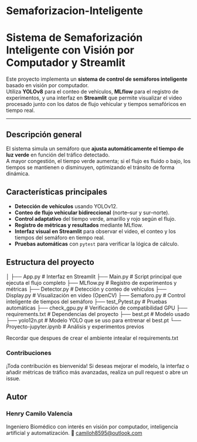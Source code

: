 # Semaforizacion-Inteligente

# Sistema de Semaforización Inteligente con Visión por Computador y Streamlit

Este proyecto implementa un **sistema de control de semáforos inteligente** basado en visión por computador.  
Utiliza **YOLOv8** para el conteo de vehículos, **MLflow** para el registro de experimentos, y una interfaz en **Streamlit** que permite visualizar el video procesado junto con los datos de flujo vehicular y tiempos semafóricos en tiempo real.

---

## Descripción general

El sistema simula un semáforo que **ajusta automáticamente el tiempo de luz verde** en función del tráfico detectado.  
A mayor congestión, el tiempo verde aumenta; si el flujo es fluido o bajo, los tiempos se mantienen o disminuyen, optimizando el tránsito de forma dinámica.


## Características principales

- **Detección de vehículos** usando YOLOv12.  
- **Conteo de flujo vehicular bidireccional** (norte–sur y sur–norte).  
- **Control adaptativo** del tiempo verde, amarillo y rojo según el flujo.  
- **Registro de métricas y resultados** mediante MLflow.  
- **Interfaz visual en Streamlit** para observar el video, el conteo y los tiempos del semáforo en tiempo real.  
- **Pruebas automáticas** con `pytest` para verificar la lógica de cálculo.


## Estructura del proyecto
│
├── App.py # Interfaz en Streamlit
├── Main.py # Script principal que ejecuta el flujo completo
├── MLflow.py # Registro de experimentos y métricas
├── Detector.py # Detección y conteo de vehículos
├── Display.py # Visualización en video (OpenCV)
├── Semaforo.py # Control inteligente de tiempos del semáforo
├── test_Pytest.py # Pruebas automáticas
├── check_gpu.py # Verificación de compatibilidad GPU
├── requirements.txt # Dependencias del proyecto
├── best.pt # Modelo usado
├── yolo12n.pt # Modelo YOLO que se uso para entrenar el best.pt
└── Proyecto-jupyter.ipynb # Análisis y experimentos previos

Recordar que despues de crear el ambiente intealar el requirements.txt 

### Contribuciones 

¡Toda contribución es bienvenida!
Si deseas mejorar el modelo, la interfaz o añadir métricas de tráfico más avanzadas, realiza un pull request o abre un issue.

## Autor

### Henry Camilo Valencia
Ingeniero Biomédico con interés en visión por computador, inteligencia artificial y automatización.
📧 camiloh8595@outlook.com


